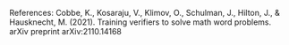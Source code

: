 References:
Cobbe, K., Kosaraju, V., Klimov, O., Schulman, J., Hilton,
J., & Hausknecht, M. (2021). Training verifiers to solve
math word problems. arXiv preprint arXiv:2110.14168
